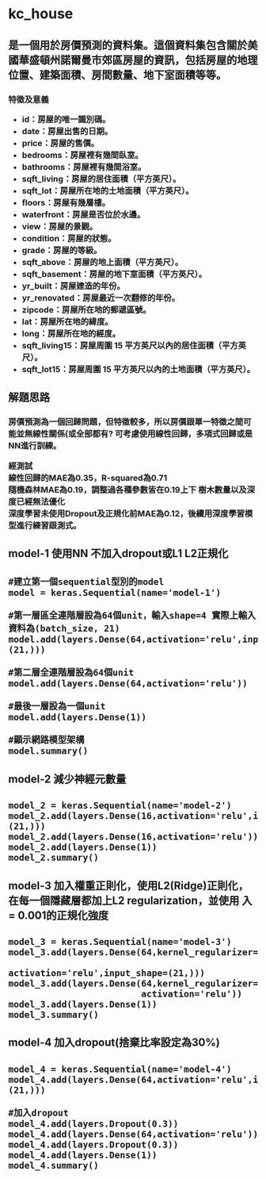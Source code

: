 <h1>kc_house  
<h2>是一個用於房價預測的資料集。這個資料集包含關於美國華盛頓州諾爾曼市郊區房屋的資訊，包括房屋的地理位置、建築面積、房間數量、地下室面積等等。  
  
<h3>特徵及意義   


* id：房屋的唯一識別碼。  
* date：房屋出售的日期。  
* price：房屋的售價。  
* bedrooms：房屋裡有幾間臥室。  
* bathrooms：房屋裡有幾間浴室。  
* sqft_living：房屋的居住面積（平方英尺）。  
* sqft_lot：房屋所在地的土地面積（平方英尺）。  
* floors：房屋有幾層樓。  
* waterfront：房屋是否位於水邊。  
* view：房屋的景觀。  
* condition：房屋的狀態。  
* grade：房屋的等級。  
* sqft_above：房屋的地上面積（平方英尺）。  
* sqft_basement：房屋的地下室面積（平方英尺）。  
* yr_built：房屋建造的年份。  
* yr_renovated：房屋最近一次翻修的年份。  
* zipcode：房屋所在地的郵遞區號。  
* lat：房屋所在地的緯度。  
* long：房屋所在地的經度。 
* sqft_living15：房屋周圍 15 平方英尺以內的居住面積（平方英尺）。 
* sqft_lot15：房屋周圍 15 平方英尺以內的土地面積（平方英尺）。  

<h2>解題思路  
<h3>房價預測為一個回歸問題，但特徵較多，所以房價跟單一特徵之間可能並無線性關係(或全部都有?  
可考慮使用線性回歸，多項式回歸或是NN進行訓練。  
  
經測試  
線性回歸的MAE為0.35，R-squared為0.71  
隨機森林MAE為0.19，調整過各種參數皆在0.19上下 樹木數量以及深度已經無法優化    
深度學習未使用Dropout及正規化前MAE為0.12，後續用深度學習模型進行練習跟測式。  

  

<h2>model-1 使用NN 不加入dropout或L1 L2正規化<h2> 

```python3
#建立第一個sequential型別的model
model = keras.Sequential(name='model-1')

#第一層區全連階層設為64個unit，輸入shape=4 實際上輸入資料為(batch_size, 21)
model.add(layers.Dense(64,activation='relu',input_shape=(21,)))

#第二層全連階層設為64個unit
model.add(layers.Dense(64,activation='relu'))

#最後一層設為一個unit
model.add(layers.Dense(1))

#顯示網路模型架構
model.summary()
```
  
  
<h2>model-2 減少神經元數量<h2> 

```python3
model_2 = keras.Sequential(name='model-2')
model_2.add(layers.Dense(16,activation='relu',input_shape=(21,)))
model_2.add(layers.Dense(16,activation='relu'))
model_2.add(layers.Dense(1))
model_2.summary()
```  
  
<h2>model-3 加入權重正則化，使用L2(Ridge)正則化，在每一個隱藏層都加上L2 regularization，並使用 入= 0.001的正規化強度<h2>  

```python3
model_3 = keras.Sequential(name='model-3')
model_3.add(layers.Dense(64,kernel_regularizer=keras.regularizers.l2(0.001),
                         activation='relu',input_shape=(21,)))
model_3.add(layers.Dense(64,kernel_regularizer=keras.regularizers.l2(0.001),
                         activation='relu'))
model_3.add(layers.Dense(1))
model_3.summary()
```
  
  
<h2>model-4 加入dropout(捨棄比率設定為30%)<h2>  
  
```python3
model_4 = keras.Sequential(name='model-4')
model_4.add(layers.Dense(64,activation='relu',input_shape=(21,)))

#加入dropout
model_4.add(layers.Dropout(0.3))
model_4.add(layers.Dense(64,activation='relu'))
model_4.add(layers.Dropout(0.3))
model_4.add(layers.Dense(1))  
model_4.summary()
```  
